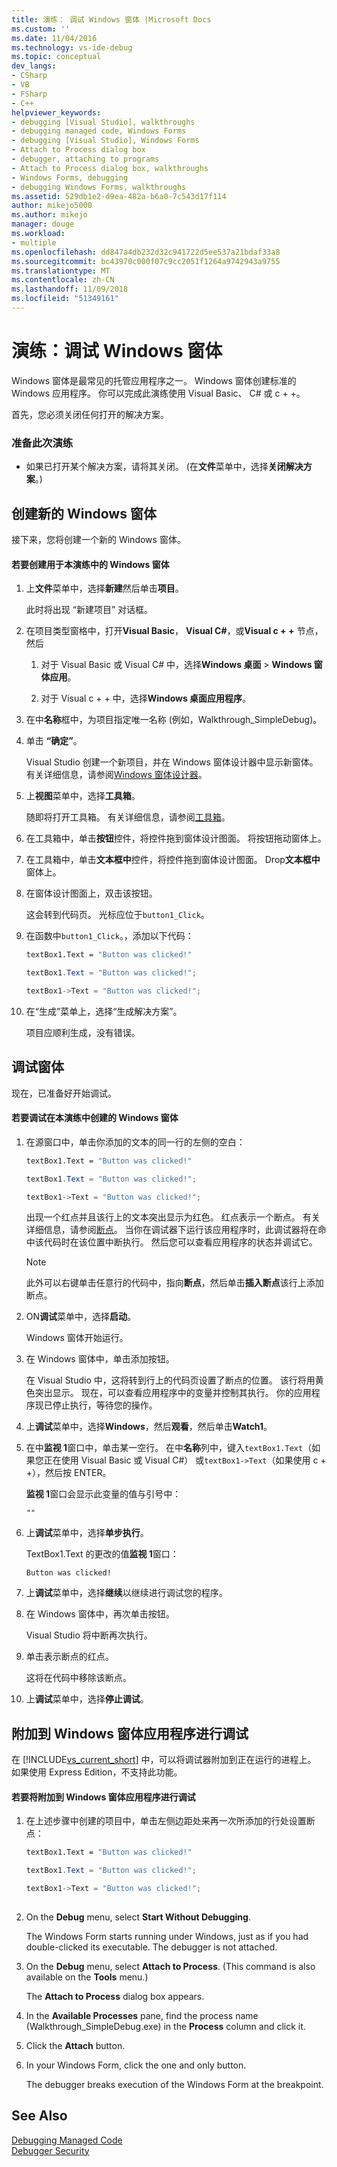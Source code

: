 ```yaml
---
title: 演练： 调试 Windows 窗体 |Microsoft Docs
ms.custom: ''
ms.date: 11/04/2016
ms.technology: vs-ide-debug
ms.topic: conceptual
dev_langs:
- CSharp
- VB
- FSharp
- C++
helpviewer_keywords:
- debugging [Visual Studio], walkthroughs
- debugging managed code, Windows Forms
- debugging [Visual Studio], Windows Forms
- Attach to Process dialog box
- debugger, attaching to programs
- Attach to Process dialog box, walkthroughs
- Windows Forms, debugging
- debugging Windows Forms, walkthroughs
ms.assetid: 529db1e2-d9ea-482a-b6a0-7c543d17f114
author: mikejo5000
ms.author: mikejo
manager: douge
ms.workload:
- multiple
ms.openlocfilehash: dd847a4db232d32c941722d5ee537a21bdaf33a8
ms.sourcegitcommit: bc43970c000f07c9cc2051f1264a9742943a9755
ms.translationtype: MT
ms.contentlocale: zh-CN
ms.lasthandoff: 11/09/2018
ms.locfileid: "51349161"
---
```

# <a name="walkthrough-debugging-a-windows-form"></a>演练：调试 Windows 窗体
Windows 窗体是最常见的托管应用程序之一。 Windows 窗体创建标准的 Windows 应用程序。 你可以完成此演练使用 Visual Basic、 C# 或 c + +。  
  
 首先，您必须关闭任何打开的解决方案。  
  
### <a name="to-prepare-for-this-walkthrough"></a>准备此次演练  
  
-   如果已打开某个解决方案，请将其关闭。 (在**文件**菜单中，选择**关闭解决方案**。)  
  
## <a name="create-a-new-windows-form"></a>创建新的 Windows 窗体  
 接下来，您将创建一个新的 Windows 窗体。  
  
#### <a name="to-create-the-windows-form-for-this-walkthrough"></a>若要创建用于本演练中的 Windows 窗体  
  
1.  上**文件**菜单中，选择**新建**然后单击**项目**。  
  
     此时将出现 “新建项目” 对话框。  
  
2.  在项目类型窗格中，打开**Visual Basic**， **Visual C#**，或**Visual c + +** 节点，然后  
  
    1.  对于 Visual Basic 或 Visual C# 中，选择**Windows 桌面** > **Windows 窗体应用**。  
  
    2.  对于 Visual c + + 中，选择**Windows 桌面应用程序**。  
  
3.  在中**名称**框中，为项目指定唯一名称 (例如，Walkthrough_SimpleDebug)。  
  
4.  单击 **“确定”**。  
  
     Visual Studio 创建一个新项目，并在 Windows 窗体设计器中显示新窗体。 有关详细信息，请参阅[Windows 窗体设计器](/previous-versions/visualstudio/visual-studio-2010/e06hs424\(v\=vs.100\))。  
  
5.  上**视图**菜单中，选择**工具箱**。  
  
     随即将打开工具箱。 有关详细信息，请参阅[工具箱](../ide/reference/toolbox.md)。  
  
6.  在工具箱中，单击**按钮**控件，将控件拖到窗体设计图面。 将按钮拖动窗体上。  
  
7.  在工具箱中，单击**文本框中**控件，将控件拖到窗体设计图面。 Drop**文本框中**窗体上。  
  
8. 在窗体设计图面上，双击该按钮。  
  
     这会转到代码页。 光标应位于`button1_Click`。  
  
10. 在函数中`button1_Click`。，添加以下代码：  
  
    ```vb  
    textBox1.Text = "Button was clicked!"
    ```  
  
    ```csharp 
    textBox1.Text = "Button was clicked!";
    ```  
  
    ```cpp  
    textBox1->Text = "Button was clicked!";  
    ```  
  
11. 在“生成”菜单上，选择“生成解决方案”。  
  
     项目应顺利生成，没有错误。  
  
## <a name="debug-your-form"></a>调试窗体  
 现在，已准备好开始调试。  
  
#### <a name="to-debug-the-windows-form-created-for-this-walkthrough"></a>若要调试在本演练中创建的 Windows 窗体  
  
1.  在源窗口中，单击你添加的文本的同一行的左侧的空白：  
  
     ```vb  
    textBox1.Text = "Button was clicked!"
    ```  
  
    ```csharp 
    textBox1.Text = "Button was clicked!";
    ```  
  
    ```cpp  
    textBox1->Text = "Button was clicked!";  
    ``` 
  
     出现一个红点并且该行上的文本突出显示为红色。 红点表示一个断点。 有关详细信息，请参阅[断点](https://msdn.microsoft.com/fe4eedc1-71aa-4928-962f-0912c334d583)。 当你在调试器下运行该应用程序时，此调试器将在命中该代码时在该位置中断执行。 然后您可以查看应用程序的状态并调试它。  
  
    > [!NOTE]
    >  此外可以右键单击任意行的代码中，指向**断点**，然后单击**插入断点**该行上添加断点。  
  
2.  ON**调试**菜单中，选择**启动**。  
  
     Windows 窗体开始运行。  
  
3.  在 Windows 窗体中，单击添加按钮。  
  
     在 Visual Studio 中，这将转到行上的代码页设置了断点的位置。 该行将用黄色突出显示。 现在，可以查看应用程序中的变量并控制其执行。 你的应用程序现已停止执行，等待您的操作。  
  
4.  上**调试**菜单中，选择**Windows**，然后**观看**，然后单击**Watch1**。  
  
5.  在中**监视 1**窗口中，单击某一空行。 在中**名称**列中，键入`textBox1.Text`（如果您正在使用 Visual Basic 或 Visual C#） 或`textBox1->Text`（如果使用 c + +），然后按 ENTER。  
  
     **监视 1**窗口会显示此变量的值与引号中：  
  
    `""`  
 
6.  上**调试**菜单中，选择**单步执行**。  
  
     TextBox1.Text 的更改的值**监视 1**窗口：  
  
    `Button was clicked!`  
  
7.  上**调试**菜单中，选择**继续**以继续进行调试您的程序。  
  
8.  在 Windows 窗体中，再次单击按钮。  
  
     Visual Studio 将中断再次执行。  
  
9. 单击表示断点的红点。  
  
     这将在代码中移除该断点。  
  
10. 上**调试**菜单中，选择**停止调试**。  
  
## <a name="attach-to-your-windows-form-application-for-debugging"></a>附加到 Windows 窗体应用程序进行调试  
 在 [!INCLUDE[vs_current_short](../code-quality/includes/vs_current_short_md.md)] 中，可以将调试器附加到正在运行的进程上。 如果使用 Express Edition，不支持此功能。  
  
#### <a name="to-attach-to-the-windows-form-application-for-debugging"></a>若要将附加到 Windows 窗体应用程序进行调试  
  
1.  在上述步骤中创建的项目中，单击左侧边距处来再一次所添加的行处设置断点：  
  
     ```vb  
    textBox1.Text = "Button was clicked!"
    ```  
  
    ```csharp 
    textBox1.Text = "Button was clicked!";
    ```  
  
    ```cpp  
    textBox1->Text = "Button was clicked!";   
  
2.  On the **Debug** menu, select **Start Without Debugging**.  
  
     The Windows Form starts running under Windows, just as if you had double-clicked its executable. The debugger is not attached.  
  
3.  On the **Debug** menu, select **Attach to Process**. (This command is also available on the **Tools** menu.)  
  
     The **Attach to Process** dialog box appears.  
  
4.  In the **Available Processes** pane, find the process name (Walkthrough_SimpleDebug.exe) in the **Process** column and click it.  
  
5.  Click the **Attach** button.  
  
6.  In your Windows Form, click the one and only button.  
  
     The debugger breaks execution of the Windows Form at the breakpoint.  
  
## See Also  
 [Debugging Managed Code](../debugger/debugging-managed-code.md)   
 [Debugger Security](../debugger/debugger-security.md)